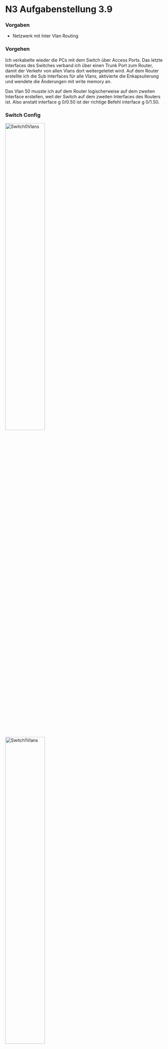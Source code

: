 # N3 Aufgabenstellung 3.9

### Vorgaben 
- Netzwerk mit Inter Vlan Routing

### Vorgehen

Ich verkabelte wieder die PCs mit dem Switch über Access Ports. Das letzte Interfaces des Switches verband ich über einen Trunk Port zum Router, damit der Verkehr von allen Vlans dort weitergeleitet wird. Auf dem Router erstellte ich die Sub Interfaces für alle Vlans, aktivierte die Enkapsulierung und wendete die Änderungen mit write memory an. 

Das Vlan 50 musste ich auf dem Router logischerweise auf dem zweiten Interface erstellen, weil der Switch auf dem zweiten Interfaces des Routers ist. Also anstatt interface g 0/0.50 ist der richtige Befehl interface g 0/1.50. 

### Switch Config

<img width=50% height=50% alt="Switch0Vlans" src="https://github.com/user-attachments/assets/26654672-fd60-4693-af92-773e3c8a1f58">
<img width=50% height=50% alt="Switch1Vlans" src="https://github.com/user-attachments/assets/823c9ae9-7575-4929-bb91-0d0b9b3c9a43">

### Router Config

<img width=50% height=50% alt="Routerconfig" src="https://github.com/user-attachments/assets/55f4c03c-f379-4c42-bf07-d44bb754ccdb">

### Fazit

Zusammenfassend kann ich sagen, dass ich verstanden habe wie Vlans funktionieren. Dennoch verstehe ich nicht wie man Inter Vlan Routing aktiviert oder deaktiviert. In der Übung 3.8 musste man das Netzwerk ohne Inter Vlan Routing erstellen und hier bei 3.9 mit. Die Herangehensweise der beiden Übungen war genau gleich. Das heisst ich habe hier bei 3.9 genau das gleiche wie auf 3.8 gemacht. 
